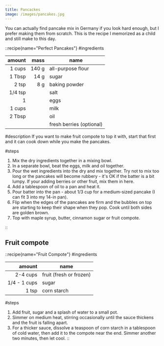 ```yaml
---
title: Pancackes
image: /images/pancakes.jpg
---
```


You can actually find pancake mix in Germany if you look hard enough, but I prefer making them from scratch. This is the recipe I memorized as a child and still make to this day.

::recipe{name="Perfect Pancakes"}
#ingredients

|  amount |  mass | name                     |
|--------:|------:|--------------------------|
|  1 cups | 140 g | all-purpose flour        |
|  1 Tbsp |  14 g | sugar                    |
|   2 tsp |   8 g | baking powder            |
| 1/4 tsp |       | salt                     |
|       1 |       | eggs                     |
|  1 cups |       | milk                     |
|  2 Tbsp |       | oil                      |
|         |       | fresh berries (optional) |

#description
If you want to make fruit compote to top it with, start that first and it can cook down while you make the pancakes.

#steps
1. Mix the dry ingredients together in a mixing bowl.
2. In a separate bowl, beat the eggs, milk and oil together.
3. Pour the wet ingredients into the dry and mix together. Try not to mix too long or the pancakes will become rubbery - it's OK if the batter is a bit lumpy. If your adding berries or other fruit, mix them in here.
4. Add a tablespoon of oil to a pan and heat it.
5. Pour batter into the pan - about 1/3 cup for a medium-sized pancake (I can fit 3 into my 14-in pan).
6. Flip when the edges of the pancakes are firm and the bubbles on top are starting to keep their shape when they pop. Cook until both sides are golden brown.
7. Top with maple syrup, butter, cinnamon sugar or fruit compote.

::


## Fruit compote
::recipe{name="Fruit Compote"}
#ingredients

|       amount | name                    |
|-------------:|-------------------------|
|     2-4 cups | fruit (fresh or frozen) |
| 1/4 - 1 cups | sugar                   |
|        1 tsp | corn starch             |

#steps
1. Add fruit, sugar and a splash of water to a small pot.
2. Simmer on medium heat, stirring occasionally until the sauce thickens and the fruit is falling apart.
3. For a thicker sauce, dissolve a teaspoon of corn starch in a tablespoon of cold water, then add it to the compote near the end. Simmer another two minutes, then let cool.
::
